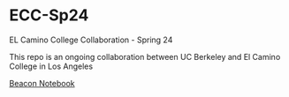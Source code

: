 # ECC-Sp24
EL Camino College Collaboration - Spring 24

This repo is an ongoing collaboration between UC Berkeley and El Camino College in Los Angeles 



[Beacon Notebook](https://elcamino.cloudbank.2i2c.cloud/hub/user-redirect/git-pull?repo=https%3A%2F%2Fgithub.com%2Fds-modules%2FECC-Sp24&branch=main&urlpath=lab%2Ftree%2FECC-Sp24%2F%5BSpring_2024%5D_BEACON_Notebook.ipynb)

